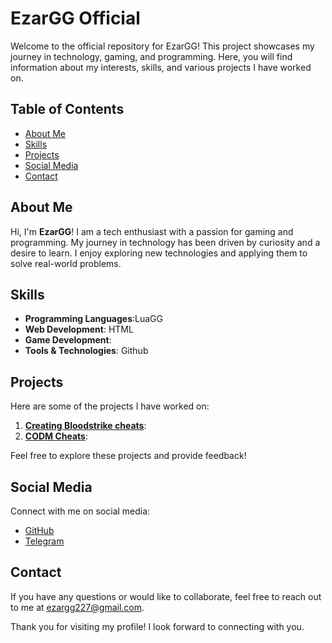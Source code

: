 # EzarGG Official

Welcome to the official repository for EzarGG! This project showcases my journey in technology, gaming, and programming. Here, you will find information about my interests, skills, and various projects I have worked on.

## Table of Contents

- [About Me](#about-me)
- [Skills](#skills)
- [Projects](#projects)
- [Social Media](#social-media)
- [Contact](#contact)

## About Me

Hi, I'm **EzarGG**! I am a tech enthusiast with a passion for gaming and programming. My journey in technology has been driven by curiosity and a desire to learn. I enjoy exploring new technologies and applying them to solve real-world problems.

## Skills

- **Programming Languages**:LuaGG
- **Web Development**: HTML
- **Game Development**: 
- **Tools & Technologies**: Github

## Projects

Here are some of the projects I have worked on:

1. **[Creating Bloodstrike cheats](#)**: 
2. **[CODM Cheats](#)**:

Feel free to explore these projects and provide feedback!

## Social Media

Connect with me on social media:

- [GitHub](https://github.com/EzarGG)
- [Telegram](https://t.me/EzarGG)

## Contact

If you have any questions or would like to collaborate, feel free to reach out to me at [ezargg227@gmail.com](mailto:ezargg227@gmail.com).

Thank you for visiting my profile! I look forward to connecting with you.
